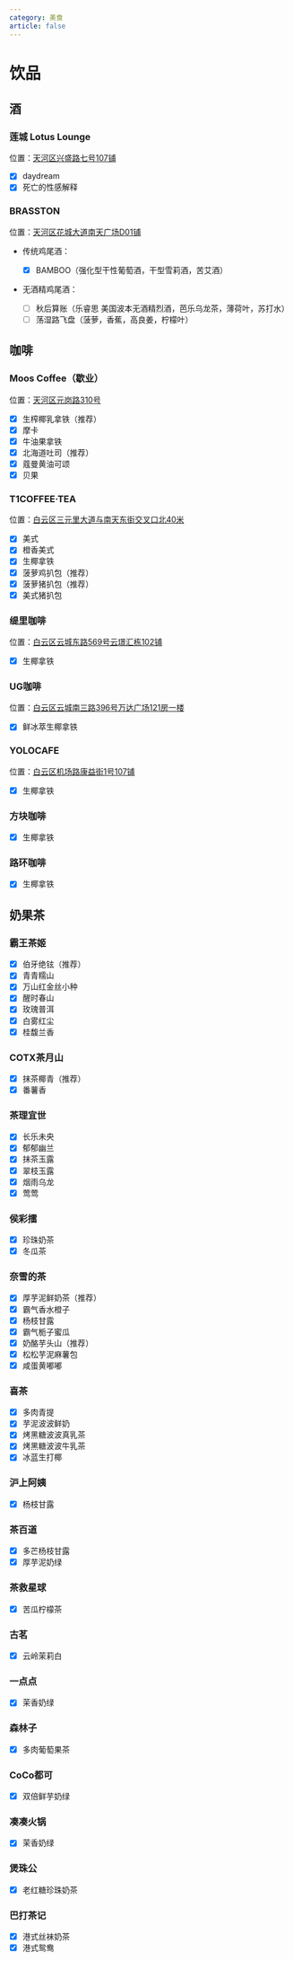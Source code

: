```yaml
---
category: 美食
article: false
---
```


# 饮品

## 酒

### 莲城 Lotus Lounge

<i class="fa-solid fa-location-dot"></i> 位置：<a href="https://ditu.amap.com/place/B0FFHBYPRP" target="_blank">天河区兴盛路七号107铺</a>

- [x] daydream
- [x] 死亡的性感解释

### BRASSTON

<i class="fa-solid fa-location-dot"></i> 位置：<a href="https://ditu.amap.com/place/B0FFJNAY1S" target="_blank">天河区花城大道南天广场D01铺</a>

- 传统鸡尾酒：

  - [x] BAMBOO（强化型干性葡萄酒，干型雪莉酒，苦艾酒）

- 无酒精鸡尾酒：

  - [ ] 秋后算账（乐睿思 美国波本无酒精烈酒，芭乐乌龙茶，薄荷叶，苏打水）
  - [ ] 荡湿路飞盘（菠萝，香蕉，高良姜，柠檬叶）

## 咖啡

### Moos Coffee（歇业）

<i class="fa-solid fa-location-dot"></i> 位置：<a href="https://ditu.amap.com/place/B0FFFOBIXZ" target="_blank">天河区元岗路310号</a>

- [x] 生榨椰乳拿铁（推荐）
- [x] 摩卡
- [x] 牛油果拿铁
- [x] 北海道吐司（推荐）
- [x] 蔻曼黄油可颂
- [x] 贝果

### T1COFFEE·TEA

<i class="fa-solid fa-location-dot"></i> 位置：<a href="https://ditu.amap.com/place/B0JKB7C6CY" target="_blank">白云区三元里大道与南天东街交叉口北40米</a>

- [x] 美式
- [x] 橙香美式
- [x] 生椰拿铁
- [x] 菠萝鸡扒包（推荐）
- [x] 菠萝猪扒包（推荐）
- [x] 美式猪扒包

### 缇里咖啡

<i class="fa-solid fa-location-dot"></i> 位置：<a href="https://ditu.amap.com/place/B0HR4R1AKF" target="_blank">白云区云城东路569号云璟汇栋102铺</a>

- [x] 生椰拿铁

### UG咖啡

<i class="fa-solid fa-location-dot"></i> 位置：<a href="https://ditu.amap.com/place/B0I1D5OREN" target="_blank">白云区云城南三路396号万达广场121房一楼</a>

- [x] 鲜冰萃生椰拿铁

### YOLOCAFE

<i class="fa-solid fa-location-dot"></i> 位置：<a href="https://ditu.amap.com/place/B0JD6C19MD" target="_blank">白云区机场路康益街1号107铺</a>

- [x] 生椰拿铁

### 方块咖啡

- [x] 生椰拿铁

### 路环咖啡

- [x] 生椰拿铁

## 奶果茶

### 霸王茶姬

- [x] 伯牙绝铉（推荐）
- [x] 青青糯山
- [x] 万山红金丝小种
- [x] 醒时春山
- [x] 玫瑰普洱
- [x] 白雾红尘
- [x] 桂馥兰香

### COTX茶月山

- [x] 抹茶椰青（推荐）
- [x] 番薯香

### 茶理宜世

- [x] 长乐未央
- [x] 郁郁幽兰
- [x] 抹茶玉露
- [x] 翠枝玉露
- [x] 烟雨乌龙
- [x] 莺莺

### 侯彩擂

- [x] 珍珠奶茶
- [x] 冬瓜茶

### 奈雪的茶

- [x] 厚芋泥鲜奶茶（推荐）
- [x] 霸气香水橙子
- [x] 杨枝甘露
- [x] 霸气栀子蜜瓜
- [x] 奶酪芋头山（推荐）
- [x] 松松芋泥麻薯包
- [x] 咸蛋黄嘟嘟

### 喜茶

- [x] 多肉青提
- [x] 芋泥波波鲜奶
- [x] 烤黑糖波波真乳茶
- [x] 烤黑糖波波牛乳茶
- [x] 冰蓝生打椰

### 沪上阿姨

- [x] 杨枝甘露

### 茶百道

- [x] 多芒杨枝甘露
- [x] 厚芋泥奶绿

### 茶救星球

- [x] 苦瓜柠檬茶

### 古茗

- [x] 云岭茉莉白

### 一点点

- [x] 茉香奶绿

### 森林子

- [x] 多肉葡萄果茶

### CoCo都可

- [x] 双倍鲜芋奶绿

### 凑凑火锅

- [x] 茉香奶绿

### 煲珠公

- [x] 老红糖珍珠奶茶

### 巴打茶记

- [x] 港式丝袜奶茶
- [x] 港式鸳鸯